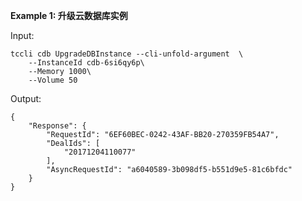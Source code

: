 **Example 1: 升级云数据库实例**



Input: 

```
tccli cdb UpgradeDBInstance --cli-unfold-argument  \
    --InstanceId cdb-6si6qy6p\
    --Memory 1000\
    --Volume 50
```

Output: 
```
{
    "Response": {
        "RequestId": "6EF60BEC-0242-43AF-BB20-270359FB54A7",
        "DealIds": [
            "20171204110077"
        ],
        "AsyncRequestId": "a6040589-3b098df5-b551d9e5-81c6bfdc"
    }
}
```

